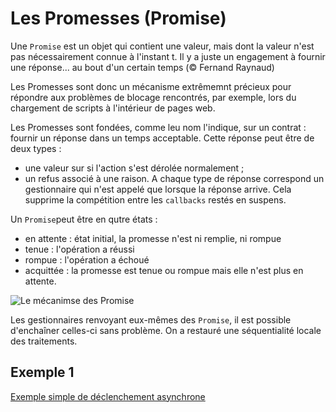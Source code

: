 # Les Promesses (Promise)

Une `Promise` est un objet qui contient une valeur, mais dont la valeur n'est pas nécessairement connue à l'instant t.
Il y a juste un engagement à fournir une réponse... au bout d'un certain temps (© Fernand Raynaud)

Les Promesses sont donc un mécanisme extrêmemnt précieux pour répondre aux problèmes de blocage rencontrés, par exemple, lors du chargement de scripts à l'intérieur de pages web.

Les Promesses sont fondées, comme leu nom l'indique, sur un contrat : fournir un réponse dans un temps acceptable. Cette réponse peut être de deux types : 
* une valeur sur si l'action s'est dérolée normalement ;
* un refus associé à une raison.
A chaque type de réponse correspond un gestionnaire qui n'est appelé que lorsque la réponse arrive. Cela supprime la compétition entre les `callbacks` restés en suspens.

Un `Promise`peut être en qutre états :
* en attente : état initial, la promesse n'est ni remplie, ni rompue
* tenue : l'opération a réussi
* rompue : l'opération a échoué
* acquittée : la promesse est tenue ou rompue mais elle n'est plus en attente.

![Le mécanimse des Promise](https://mdn.mozillademos.org/files/8633/promises.png)

Les gestionnaires renvoyant eux-mêmes des `Promise`, il est possible d'enchaîner celles-ci sans problème. On a restauré une séquentialité locale des traitements. 


## Exemple 1
[Exemple simple de déclenchement asynchrone](promise.html)
